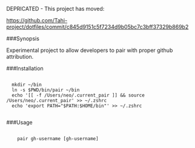 DEPRICATED - This project has moved:

https://github.com/Tahi-project/dotfiles/commit/c845d9151c5f7234d9b05bc7c3bff37329b869b2

###Synopsis

Experimental project to allow developers to pair with proper github attribution.

###Installation

```console

  mkdir ~/bin
  ln -s $PWD/bin/pair ~/bin
  echo '[[ -f /Users/neo/.current_pair ]] && source /Users/neo/.current_pair' >> ~/.zshrc
  echo 'export PATH="$PATH:$HOME/bin"' >> ~/.zshrc
  
```

###Usage

```console

    pair gh-username [gh-username]

```
